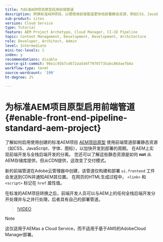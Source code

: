 ```yaml
---
title: 为标准AEM项目原型启用前端管道
description: 转换标准AEM项目，以便使用前端管道更快地部署静态资源，例如CSS、JavaScript、字体、图标。 在AEM上实现前端开发与全栈后端开发的分离。
sub-product: sites
version: Cloud Service
type: Tutorial
feature: AEM Project Archetype, Cloud Manager, CI-CD Pipeline
topic: Content Management, Development, Development, Architecture
role: Developer, Architect, Admin
level: Intermediate
mini-toc-levels: 1
index: y
recommendations: disable
source-git-commit: 96e1c95b7cd672aa5d4f79707735abc86dae7b8a
workflow-type: tm+mt
source-wordcount: '199'
ht-degree: 2%

---
```



# 为标准AEM项目原型启用前端管道{#enable-front-end-pipeline-standard-aem-project}

了解如何启用使用创建的标准AEM项目 [AEM项目原型](https://github.com/adobe/aem-project-archetype) 使用前端管道部署静态资源（如CSS、JavaScript、字体、图标），以加快开发到部署的周期。 在AEM上实现前端开发与全栈后端开发的分离。 您还可以了解这些静态资源是如何 __not__ 从AEM存储库提供，但从CDN提供，这改变了交付模式。

新的前端管道在Adobe云管理器中创建，该管道仅构建和部署 `ui.frontend` 工件会发送到CDN并通知AEM其位置。 在网页的HTML生成过程中， `<link>` 和 `<script>` 标记在 `href` 属性值。

在标准的AEM项目转换之后，前端开发人员可以与AEM上的任何全栈后端开发分开处理并与之并行处理，后者具有自己的部署管道。

>[!VIDEO](https://video.tv.adobe.com/v/3409268)

>[!NOTE]
>
>这仅适用于AEMas a Cloud Service，而不适用于基于AMS的AdobeCloud Manager部署。

